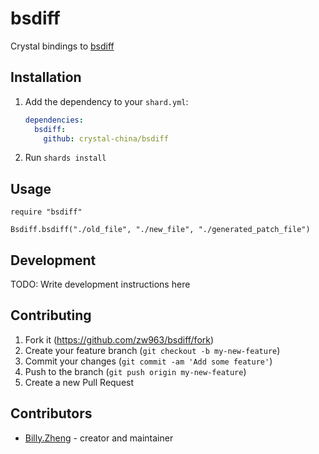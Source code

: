 # bsdiff

Crystal bindings to [bsdiff](https://github.com/petervas/bsdifflib)

## Installation

1. Add the dependency to your `shard.yml`:

   ```yaml
   dependencies:
     bsdiff:
       github: crystal-china/bsdiff
   ```

2. Run `shards install`

## Usage

```crystal
require "bsdiff"

Bsdiff.bsdiff("./old_file", "./new_file", "./generated_patch_file")
```

## Development

TODO: Write development instructions here

## Contributing

1. Fork it (<https://github.com/zw963/bsdiff/fork>)
2. Create your feature branch (`git checkout -b my-new-feature`)
3. Commit your changes (`git commit -am 'Add some feature'`)
4. Push to the branch (`git push origin my-new-feature`)
5. Create a new Pull Request

## Contributors

- [Billy.Zheng](https://github.com/zw963) - creator and maintainer
